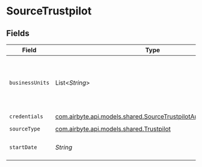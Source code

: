 # SourceTrustpilot


## Fields

| Field                                                                                                                                           | Type                                                                                                                                            | Required                                                                                                                                        | Description                                                                                                                                     | Example                                                                                                                                         |
| ----------------------------------------------------------------------------------------------------------------------------------------------- | ----------------------------------------------------------------------------------------------------------------------------------------------- | ----------------------------------------------------------------------------------------------------------------------------------------------- | ----------------------------------------------------------------------------------------------------------------------------------------------- | ----------------------------------------------------------------------------------------------------------------------------------------------- |
| `businessUnits`                                                                                                                                 | List<*String*>                                                                                                                                  | :heavy_check_mark:                                                                                                                              | The names of business units which shall be synchronized. Some streams e.g. configured_business_units or private_reviews use this configuration. | mydomain.com                                                                                                                                    |
| `credentials`                                                                                                                                   | [com.airbyte.api.models.shared.SourceTrustpilotAuthorizationMethod](../../models/shared/SourceTrustpilotAuthorizationMethod.md)                 | :heavy_check_mark:                                                                                                                              | N/A                                                                                                                                             |                                                                                                                                                 |
| `sourceType`                                                                                                                                    | [com.airbyte.api.models.shared.Trustpilot](../../models/shared/Trustpilot.md)                                                                   | :heavy_check_mark:                                                                                                                              | N/A                                                                                                                                             |                                                                                                                                                 |
| `startDate`                                                                                                                                     | *String*                                                                                                                                        | :heavy_check_mark:                                                                                                                              | For streams with sync. method incremental the start date time to be used                                                                        | %Y-%m-%dT%H:%M:%SZ                                                                                                                              |